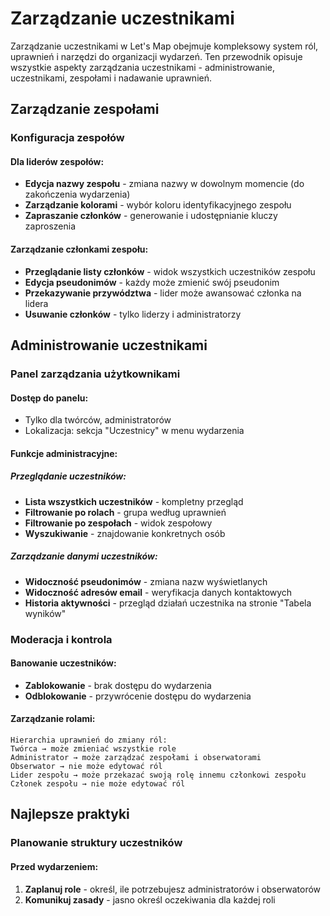 # Zarządzanie uczestnikami

Zarządzanie uczestnikami w Let's Map obejmuje kompleksowy system ról, uprawnień i narzędzi do organizacji wydarzeń. Ten przewodnik opisuje wszystkie aspekty zarządzania uczestnikami - administrowanie, uczestnikami, zespołami i nadawanie uprawnień.

## Zarządzanie zespołami

### Konfiguracja zespołów

#### Dla liderów zespołów:
- **Edycja nazwy zespołu** - zmiana nazwy w dowolnym momencie (do zakończenia wydarzenia)
- **Zarządzanie kolorami** - wybór koloru identyfikacyjnego zespołu
- **Zapraszanie członków** - generowanie i udostępnianie kluczy zaproszenia

#### Zarządzanie członkami zespołu:
- **Przeglądanie listy członków** - widok wszystkich uczestników zespołu
- **Edycja pseudonimów** - każdy może zmienić swój pseudonim
- **Przekazywanie przywództwa** - lider może awansować członka na lidera
- **Usuwanie członków** - tylko liderzy i administratorzy

## Administrowanie uczestnikami

### Panel zarządzania użytkownikami

#### Dostęp do panelu:
- Tylko dla twórców, administratorów
- Lokalizacja: sekcja "Uczestnicy" w menu wydarzenia

#### Funkcje administracyjne:

##### Przeglądanie uczestników:
- **Lista wszystkich uczestników** - kompletny przegląd
- **Filtrowanie po rolach** - grupa według uprawnień
- **Filtrowanie po zespołach** - widok zespołowy
- **Wyszukiwanie** - znajdowanie konkretnych osób

##### Zarządzanie danymi uczestników:
- **Widoczność pseudonimów** - zmiana nazw wyświetlanych
- **Widoczność adresów email** - weryfikacja danych kontaktowych
- **Historia aktywności** - przegląd działań uczestnika na stronie "Tabela wyników"

### Moderacja i kontrola

#### Banowanie uczestników:
- **Zablokowanie** - brak dostępu do wydarzenia
- **Odblokowanie** - przywrócenie dostępu do wydarzenia

#### Zarządzanie rolami:
```
Hierarchia uprawnień do zmiany ról:
Twórca → może zmieniać wszystkie role
Administrator → może zarządzać zespołami i obserwatorami
Obserwator → nie może edytować ról
Lider zespołu → może przekazać swoją rolę innemu członkowi zespołu
Członek zespołu → nie może edytować ról
```

## Najlepsze praktyki

### Planowanie struktury uczestników

#### Przed wydarzeniem:
1. **Zaplanuj role** - określ, ile potrzebujesz administratorów i obserwatorów
2. **Komunikuj zasady** - jasno określ oczekiwania dla każdej roli
